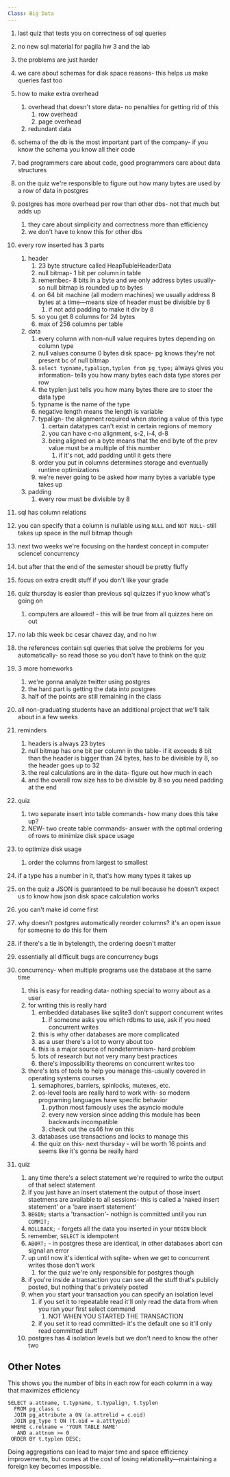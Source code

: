 ```yaml
---
Class: Big Data
---
```


1. last quiz that tests you on correctness of sql queries
2. no new sql material for pagila hw 3 and the lab
3. the problems are just harder
4. we care about schemas for disk space reasons- this helps us make queries fast too
5. how to make extra overhead
    1. overhead that doesn't store data- no penalties for getting rid of this
        1. row overhead
        2. page overhead
    2. redundant data
6. schema of the db is the most important part of the company- if you know the schema you know all their code
7. bad programmers care about code, good programmers care about data structures
8. on the quiz we're responsible to figure out how many bytes are used by a row of data in postgres
9. postgres has more overhead per row than other dbs- not that much  but adds up
    1. they care about simplicity and correctness more than efficiency
    2. we don't have to know this for other dbs
10. every row inserted has 3 parts
    1. header
        1. 23 byte structure called HeapTubleHeaderData
        2. null bitmap- 1 bit per column in table
        3. remembec- 8 bits in a byte and we only address bytes usually- so null bitmap is rounded up to bytes
        4. on 64 bit machine (all modern machines) we usually address 8 bytes at a time—means size of header must be divisible by 8
            1. if not add padding to make it div by 8
        5. so you get 8 columns for 24 bytes
        6. max of 256 columns per table
    2. data
        1. every column with non-null value requires bytes depending on column type
        2. null values consume 0 bytes disk space- pg knows they're not present bc of null bitmap
        3. `select typname,typalign,typlen from pg_type;` always gives you information- tells you how many bytes each data type stores per row
        4. the typlen just tells you how many bytes there are to stoer the data type
        5. typname is the name of the type
        6. negative length means the length is variable
        7. typalign- the alignment required when storing a value of this type
            1. certain datatypes can't exist in certain regions of memory
            2. you can have c-no alignment, s-2, i-4, d-8
            3. being aligned on a byte means that the end byte of the prev value must be a multiple of this number
                1. if it's not, add padding until it gets there
        8. order you put in columns determines storage and eventually runtime optimizations
        9. we're never going to be asked how many bytes a variable type takes up
    3. padding
        1. every row must be divisible by 8
11. sql has column relations
12. you can specify that a column is nullable using `NULL` and `NOT NULL`- still takes up space in the null bitmap though


1. next two weeks we're focusing on the hardest concept in computer science! concurrency
2. but after that the end of the semester shoudl be pretty fluffy
3. focus on extra credit stuff if you don't like your grade
4. quiz thursday is easier than previous sql quizzes if yuo know what's going on
    1. computers are allowed! - this will be true from all quizzes here on out
5. no lab this week bc cesar chavez day, and no hw
6. the references contain sql queries that solve the problems for you automatically- so read those so you don't have to think on the quiz
7. 3 more homeworks
    1. we're gonna analyze twitter using postgres
    2. the hard part is getting the data into postgres
    3. half of the points are still remaining in the class
8. all non-graduating students have an additional project that we'll talk about in a few weeks
9. reminders
    1. headers is always 23 bytes
    2. null bitmap has one bit per column in the table- if it exceeds 8 bit than the header is bigger than 24 bytes, has to be divisible by 8, so the header goes up to 32
    3. the real calculations are in the data- figure out how much in each
    4. and the overall row size has to be divisible by 8 so you need padding at the end
10. quiz
    1. two separate insert into table commands- how many does this take up?
    2. NEW- two create table commands- answer with the optimal ordering of rows to minimize disk space usage
11. to optimize disk usage
    1. order the columns from largest to smallest
12. if a type has a number in it, that's how many types it takes up
13. on the quiz a JSON is guaranteed to be null because he doesn't expect us to know how json disk space calculation works
14. you can't make id come first
15. why doesn't postgres automatically reorder columns? it's an open issue for someone to do this for them
16. if there's a tie in bytelength, the ordering doesn't matter
17. essentially all difficult bugs are concurrency bugs
18. concurrency- when multiple programs use the database at the same time
    1. this is easy for reading data- nothing special to worry about as a user
    2. for writing this is really hard
        1. embedded databases like sqlite3 don't support concurrent writes
            1. if someone asks you which rdbms to use, ask if you need concurrent writes
        2. this is why other databases are more complicated
        3. as a user there's a lot to worry about too
        4. this is a major source of nondeterminism- hard problem
        5. lots of research but not very many best practices
        6. there's impossibility theorems on concurrent writes too
    3. there's lots of tools to help you manage this-usually covered in operating systems courses
        1. semaphores, barriers, spinlocks, mutexes, etc.
        2. os-level tools are really hard to work with- so modern programing languages have specific behavior
            1. python most famously uses the asyncio module
            2. every new version since adding this module has been backwards incompatible
            3. check out the cs46 hw on this
        3. databases use transactions and locks to manage this
        4. the quiz on this- next thursday -  will be worth 16 points and seems like it's gonna be really hard
19. quiz
    1. any time there's a select statement we're required to write the output of that select statement
    2. if you just have an insert statement the output of those insert staetmens are available to all sessions- this is called a 'naked insert statement' or a 'bare insert statement'
    3. `BEGIN;` starts a 'transaction'- nothign is committed until you run `COMMIT;`
    4. `ROLLBACK;`  - forgets all the data you inserted in your `BEGIN` block
    5. remember, `SELECT` is idempotent
    6. `ABORT;` - in postgres these are identical, in other databases abort can signal an error
    7. up until now it's identical with sqlite- when we get to concurrent writes those don't work
        1. for the quiz we're only responsible for postgres though
    8. if you're inside a transaction you can see all the stuff that's publicly posted, but nothing that's privately posted
    9. when you start your transaction you can specify an isolation level
        1. if you set it to repeatable read it'll only read the data from when you ran your first select command
            1. NOT WHEN YOU STARTED THE TRANSACTION
        2. if you set it to read committed- it's the default one so it'll only read committed stuff
    10. postgres has 4 isolation levels but we don't need to know the other two


## Other Notes

This shows you the number of bits in each row for each column in a way that maximizes efficiency

```
SELECT a.attname, t.typname, t.typalign, t.typlen
  FROM pg_class c
  JOIN pg_attribute a ON (a.attrelid = c.oid)
  JOIN pg_type t ON (t.oid = a.atttypid)
 WHERE c.relname = 'YOUR TABLE NAME'
   AND a.attnum >= 0
 ORDER BY t.typlen DESC;
```

Doing aggregations can lead to major time and space efficiency improvements, but comes at the cost of losing relationality—maintaining a foreign key becomes impossible.
